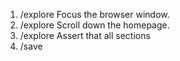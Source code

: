 1. /explore Focus the browser window.
2. /explore Scroll down the homepage.
3. /explore Assert that all sections
4. /save